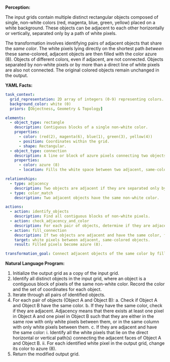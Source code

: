 **Perception:**

The input grids contain multiple distinct rectangular objects composed of single, non-white colors (red, magenta, blue, green, yellow) placed on a white background. These objects can be adjacent to each other horizontally or vertically, separated only by a path of white pixels.

The transformation involves identifying pairs of adjacent objects that share the *same color*. The white pixels lying directly on the shortest path *between* these same-colored, adjacent objects are then filled with the color azure (8). Objects of different colors, even if adjacent, are not connected. Objects separated by non-white pixels or by more than a direct line of white pixels are also not connected. The original colored objects remain unchanged in the output.

**YAML Facts:**


```yaml
task_context:
  grid_representation: 2D array of integers (0-9) representing colors.
  background_color: white (0)
  priors: [Objectness, Geometry & Topology]

elements:
  - object_type: rectangle
    description: Contiguous blocks of a single non-white color.
    properties:
      - color: (red(2), magenta(6), blue(1), green(3), yellow(4))
      - position: Coordinates within the grid.
      - shape: Rectangular.
  - object_type: connection
    description: A line or block of azure pixels connecting two objects.
    properties:
      - color: azure (8)
      - location: Fills the white space between two adjacent, same-colored objects.

relationships:
  - type: adjacency
    description: Two objects are adjacent if they are separated only by a direct path (horizontal or vertical) of white pixels.
  - type: color_match
    description: Two adjacent objects have the same non-white color.

actions:
  - action: identify_objects
    description: Find all contiguous blocks of non-white pixels.
  - action: check_adjacency_and_color
    description: For each pair of objects, determine if they are adjacent and have the same color.
  - action: fill_connection
    description: If two objects are adjacent and have the same color, fill the white pixels on the shortest path between them with azure (8).
    target: white pixels between adjacent, same-colored objects.
    result: Filled pixels become azure (8).

transformation_goal: Connect adjacent objects of the same color by filling the intervening white space with azure.
```


**Natural Language Program:**

1.  Initialize the output grid as a copy of the input grid.
2.  Identify all distinct objects in the input grid, where an object is a contiguous block of pixels of the same non-white color. Record the color and the set of coordinates for each object.
3.  Iterate through all pairs of identified objects.
4.  For each pair of objects (Object A and Object B):
    a.  Check if Object A and Object B have the same color.
    b.  If they have the same color, check if they are adjacent. Adjacency means that there exists at least one pixel in Object A and one pixel in Object B such that they are either in the same row with only white pixels between them, or in the same column with only white pixels between them.
    c.  If they are adjacent and have the same color:
        i.  Identify all the white pixels that lie on the direct horizontal or vertical path(s) connecting the adjacent faces of Object A and Object B.
        ii. For each identified white pixel in the output grid, change its color to azure (8).
5.  Return the modified output grid.